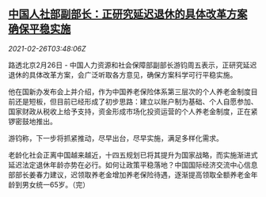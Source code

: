 <!--1614311594000-->
[中国人社部副部长：正研究延迟退休的具体改革方案 确保平稳实施](https://cn.reuters.com/article/china-retirement-reform-0226-fri-idCNKBS2AQ0AS)
------

<div><i>2021-02-26T03:48:06Z</i></div><p>路透北京2月26日 - 中国人力资源和社会保障部副部长游钧周五表示，正研究延迟退休的具体改革方案，会广泛听取各方意见，确保方案科学可行平稳实施。</p><p>他在国新办发布会上并介绍，作为中国养老保险体系第三层次的个人养老金制度目前还是短板，但目前已经形成了初步思路：建立以账户制为基础、个人自愿参加、国家财政从税收上给予支持，资金形成市场化投资运营的个人养老金制度，正在紧锣密鼓地推出。</p><p>游钧称，下一步将抓紧推动，尽早出台，尽早实施，满足多样化需求。</p><p>老龄化社会正离中国越来越近，十四五规划已将其提升为国家战略，而实施渐进式延迟法定退休年龄亦势在必行。如何让政策平稳落地？中国国际经济交流中心信息部部长姜春力建议，迟领取养老金增加养老保险待遇，逐渐提高领取全额养老金年龄到男女统一65岁。（完）</p>
